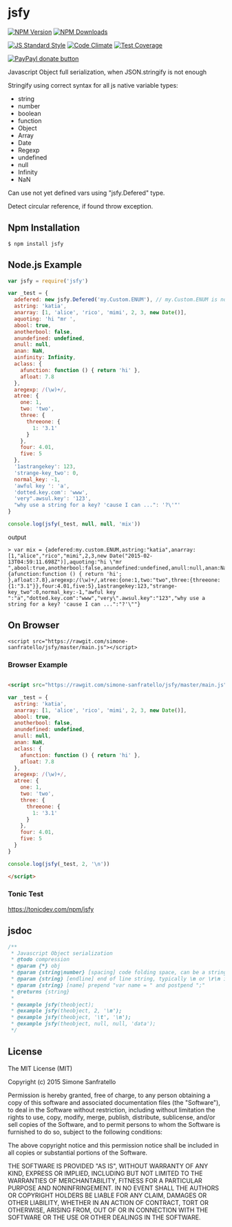 # jsfy

[![NPM Version](http://img.shields.io/npm/v/jsfy.svg?style=flat)](https://www.npmjs.org/package/jsfy)
[![NPM Downloads](https://img.shields.io/npm/dm/jsfy.svg?style=flat)](https://www.npmjs.org/package/jsfy)

[![JS Standard Style](https://img.shields.io/badge/code%20style-standard-brightgreen.svg)](http://standardjs.com/)
[![Code Climate](https://codeclimate.com/github/simone-sanfratello/jsfy/badges/gpa.svg)](https://codeclimate.com/github/simone-sanfratello/jsfy)
[![Test Coverage](https://codeclimate.com/github/simone-sanfratello/jsfy/badges/coverage.svg)](https://codeclimate.com/github/simone-sanfratello/jsfy/coverage)

[![PayPayl donate button](https://img.shields.io/badge/paypal-donate-yellow.svg)](https://www.paypal.com/cgi-bin/webscr?cmd=_s-xclick&hosted_button_id=MRV4AM2CA9F78 "Donate using Paypal")

Javascript Object full serialization, when JSON.stringify is not enough

Stringify using correct syntax for all js native variable types:
* string
* number
* boolean
* function
* Object
* Array
* Date
* Regexp
* undefined
* null
* Infinity
* NaN

Can use not yet defined vars using "jsfy.Defered" type.

Detect circular reference, if found throw exception.

## Npm Installation

    $ npm install jsfy

## Node.js Example

```js
var jsfy = require('jsfy')

var _test = {
  adefered: new jsfy.Defered('my.Custom.ENUM'), // my.Custom.ENUM is not yet defined
  astring: 'katia',
  anarray: [1, 'alice', 'rico', 'mimi', 2, 3, new Date()],
  aquoting: 'hi "mr ',
  abool: true,
  anotherbool: false,
  anundefined: undefined,
  anull: null,
  anan: NaN,
  ainfinity: Infinity,
  aclass: {
    afunction: function () { return 'hi' },
    afloat: 7.8
  },
  aregexp: /(\w)+/,
  atree: {
    one: 1,
    two: 'two',
    three: {
      threeone: {
        1: '3.1'
      }
    },
    four: 4.01,
    five: 5
  },
  '1astrangekey': 123,
  'strange-key_two': 0,
  normal_key: -1,
  'awful key ': 'a',
  'dotted.key.com': 'www',
  'very".awsul.key': '123',
  "why use a string for a key? 'cause I can ...": '?\'"'
}

console.log(jsfy(_test, null, null, 'mix'))
```
output
```
> var mix = {adefered:my.custom.ENUM,astring:"katia",anarray:[1,"alice","rico","mimi",2,3,new Date("2015-02-13T04:59:11.698Z")],aquoting:"hi \"mr ",abool:true,anotherbool:false,anundefined:undefined,anull:null,anan:NaN,ainfinity:Infinity,aclass:{afunction:function () { return 'hi'; },afloat:7.8},aregexp:/(\w)+/,atree:{one:1,two:"two",three:{threeone:{1:"3.1"}},four:4.01,five:5},1astrangekey:123,"strange-key_two":0,normal_key:-1,"awful key ":"a","dotted.key.com":"www","very\".awsul.key":"123","why use a string for a key? 'cause I can ...":"?'\""}

```

## On Browser

    <script src="https://rawgit.com/simone-sanfratello/jsfy/master/main.js"></script>

### Browser Example

```html

<script src="https://rawgit.com/simone-sanfratello/jsfy/master/main.js">

var _test = {
  astring: 'katia',
  anarray: [1, 'alice', 'rico', 'mimi', 2, 3, new Date()],
  abool: true,
  anotherbool: false,
  anundefined: undefined,
  anull: null,
  anan: NaN,
  aclass: {
    afunction: function () { return 'hi' },
    afloat: 7.8
  },
  aregexp: /(\w)+/,
  atree: {
    one: 1,
    two: 'two',
    three: {
      threeone: {
        1: '3.1'
      }
    },
    four: 4.01,
    five: 5
  }
}

console.log(jsfy(_test, 2, '\n'))

</script>
```

### Tonic Test

https://tonicdev.com/npm/jsfy

## jsdoc

```js
/**
 * Javascript Object serialization
 * @todo compression
 * @param {*} obj
 * @param {string|number} [spacing] code folding space, can be a string or a number for spaces; tipically use 2, 4 or \t with endline \n
 * @param {string} [endline] end of line string, typically \n or \r\n in windows os
 * @param {string} [name] prepend "var name = " and postpend ";"
 * @returns {string}
 *
 * @example jsfy(theobject);
 * @example jsfy(theobject, 2, '\n');
 * @example jsfy(theobject, '\t', '\n');
 * @example jsfy(theobject, null, null, 'data');
 */
```

## License

The MIT License (MIT)

Copyright (c) 2015 Simone Sanfratello

Permission is hereby granted, free of charge, to any person obtaining a copy
of this software and associated documentation files (the "Software"), to deal
in the Software without restriction, including without limitation the rights
to use, copy, modify, merge, publish, distribute, sublicense, and/or sell
copies of the Software, and to permit persons to whom the Software is
furnished to do so, subject to the following conditions:

The above copyright notice and this permission notice shall be included in all
copies or substantial portions of the Software.

THE SOFTWARE IS PROVIDED "AS IS", WITHOUT WARRANTY OF ANY KIND, EXPRESS OR
IMPLIED, INCLUDING BUT NOT LIMITED TO THE WARRANTIES OF MERCHANTABILITY,
FITNESS FOR A PARTICULAR PURPOSE AND NONINFRINGEMENT. IN NO EVENT SHALL THE
AUTHORS OR COPYRIGHT HOLDERS BE LIABLE FOR ANY CLAIM, DAMAGES OR OTHER
LIABILITY, WHETHER IN AN ACTION OF CONTRACT, TORT OR OTHERWISE, ARISING FROM,
OUT OF OR IN CONNECTION WITH THE SOFTWARE OR THE USE OR OTHER DEALINGS IN THE
SOFTWARE.
